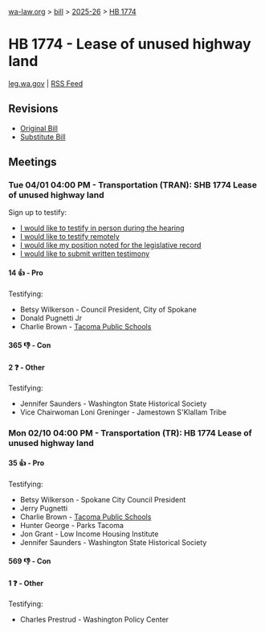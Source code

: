 [wa-law.org](/) > [bill](/bill/) > [2025-26](/bill/2025-26/) > [HB 1774](/bill/2025-26/hb/1774/)

# HB 1774 - Lease of unused highway land
[leg.wa.gov](https://app.leg.wa.gov/billsummary?BillNumber=1774&Year=2025&Initiative=false) | [RSS Feed](./rss.xml)

## Revisions
* [Original Bill](1/)
* [Substitute Bill](S/)

## Meetings
### Tue 04/01 04:00 PM - Transportation (TRAN): SHB 1774 Lease of unused highway land
Sign up to testify:
* [I would like to testify in person during the hearing](https://app.leg.wa.gov/csi/Testifier/Add?chamber=House&mId=33236&aId=166671&caId=26769&tId=1)
* [I would like to testify remotely](https://app.leg.wa.gov/csi/Testifier/Add?chamber=House&mId=33236&aId=166671&caId=26769&tId=2)
* [I would like my position noted for the legislative record](https://app.leg.wa.gov/csi/Testifier/Add?chamber=House&mId=33236&aId=166671&caId=26769&tId=3)
* [I would like to submit written testimony](https://app.leg.wa.gov/csi/Testifier/Add?chamber=House&mId=33236&aId=166671&caId=26769&tId=4)

#### 14 👍 - Pro
Testifying:
* Betsy Wilkerson - Council President, City of Spokane
* Donald Pugnetti Jr
* Charlie Brown - [Tacoma Public Schools](/org/tacoma_public_schools/)

#### 365 👎 - Con

#### 2 ❓ - Other
Testifying:
* Jennifer Saunders - Washington State Historical Society
* Vice Chairwoman Loni Greninger - Jamestown S'Klallam Tribe

### Mon 02/10 04:00 PM - Transportation (TR): HB 1774 Lease of unused highway land
#### 35 👍 - Pro
Testifying:
* Betsy Wilkerson - Spokane City Council President
* Jerry Pugnetti
* Charlie Brown - [Tacoma Public Schools](/org/tacoma_public_schools/)
* Hunter George - Parks Tacoma
* Jon Grant - Low Income Housing Institute
* Jennifer Saunders - Washington State Historical Society

#### 569 👎 - Con

#### 1 ❓ - Other
Testifying:
* Charles Prestrud - Washington Policy Center
